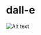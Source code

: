 # dall-e



<img
  src="https://camo.githubusercontent.com/d8cef6cdad19325d2515086905b4ff1579c7b21c3ac6ecab6d7ee90b0cb01e56/68747470733a2f2f692e6962622e636f2f703066323743322f5468756d626e61696c2d392e706e67"
  alt="Alt text"
  title="Optional title"
  style="display: inline-block; margin: 0 auto; max-width: 300px">
